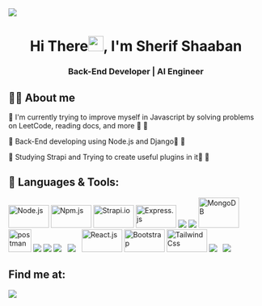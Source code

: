 <a href="https://github.com/Sheryoo">
<!--  <img width="100%" height="auto" src="https://i.imgur.com/iXuL1HG.png" height="175px"/> -->
 <img src="https://github.githubassets.com/images/modules/site/social-cards/github-social.png" />
</a>

<h1 align="center">Hi There<img src="https://raw.githubusercontent.com/MartinHeinz/MartinHeinz/master/wave.gif" width="30px">, I'm Sherif Shaaban</h1>
<h3 align="center">Back-End Developer | AI Engineer</h3>

## 🙋‍♂️ About me

🌱 I'm currently trying to improve myself in Javascript by solving problems on LeetCode, reading docs, and more 🐍 💪

🌱 Back-End developing using Node.js and Django🐍 💪

🌱 Studying Strapi and Trying to create useful plugins in it🐍 💪

## 🚀 Languages & Tools: 

<p align="left"> 
 <a href="https://nodejs.org/en" target="_blank"><img alt="Node.js" width="80" height="45" src="https://upload.wikimedia.org/wikipedia/commons/d/d9/Node.js_logo.svg"/></a>
 <a href="https://www.npmjs.com/" target="_blank"><img alt="Npm.js" width="80" height="45" src="https://upload.wikimedia.org/wikipedia/commons/d/db/Npm-logo.svg"/></a>
 <a href="https://strapi.io" target="_blank"><img alt="Strapi.io" width="80" height="45" src="https://strapi.io/assets/strapi-logo-light.svg"/></a>
 <a href="https://expressjs.com/" target="_blank"><img alt="Express.js" width="80" height="45" src="https://upload.wikimedia.org/wikipedia/commons/b/b7/Express%2C_Inc._logo.svg"/></a>
 <a href="https://www.python.org" target="_blank"> <img src="https://img.icons8.com/color/48/000000/python.png"/></a>
 <a href="https://www.djangoproject.com/" target="_blank"> <img src="https://img.icons8.com/color/48/000000/django.png"/></a>
 <a href="https://www.mongodb.com/" target="_blank"><img alt="MongoDB" width="80" height="60" src="https://www.strongdm.com/hubfs/21126185/Technology%20Images/603c5eb831820c3ce6a8f057_603a1586fa052d17fc2a6929_MongoDBAtlas.png"/></a>
 <a href="https://postman.com" target="_blank"> <img src="https://www.vectorlogo.zone/logos/getpostman/getpostman-icon.svg" alt="postman" width="45" height="45"/></a>
 <a href="https://code.visualstudio.com/" target="_blank"> <img src="https://img.icons8.com/color/48/000000/visual-studio-code-2019.png"/></a>
 <a href="https://git-scm.com/" target="_blank"> <img src="https://img.icons8.com/color/48/000000/git.png"/></a>
 <a style="padding-right:8px;" href="https://www.mysql.com/" target="_blank"> <img src="https://img.icons8.com/fluent/50/000000/mysql-logo.png"/></a> 
  <a style="padding-right:8px;" href="#" target="_blank"> <img src="https://img.icons8.com/color/48/000000/html.png"/></a>
  <a href="https://react.dev/" target="_blank"><img alt="React.js" width="80" height="45" src="https://upload.wikimedia.org/wikipedia/commons/a/a7/React-icon.svg"/></a>
  <a href="https://getbootstrap.com/" target="_blank"><img alt="Bootstrap" width="80" height="45" src="https://getbootstrap.com/docs/5.3/assets/brand/bootstrap-logo-shadow.png"/></a>
  <a href="https://tailwindcss.com/" target="_blank"><img alt="Tailwind Css" width="80" height="45" src="https://mwop.net/images/tailwindcss.svg"/></a>

   <a href="https://www.javascript.com/" style="padding-right:8px;" href="#" target="_blank"> 
 <img src="https://img.icons8.com/color/48/000000/javascript--v1.png"/></a>

   <a style="padding-right:8px;" href="#" target="_blank"> 
 <img src="https://img.icons8.com/nolan/64/css-filetype.png"/></a>


</p>

## Find me at:
<p align="left">

<a href = "https://www.linkedin.com/in/sherif-shaaban-377217224/" target="_blank"><img src="https://img.icons8.com/fluent/48/000000/linkedin.png"/></a> &nbsp; &nbsp;
</p>
